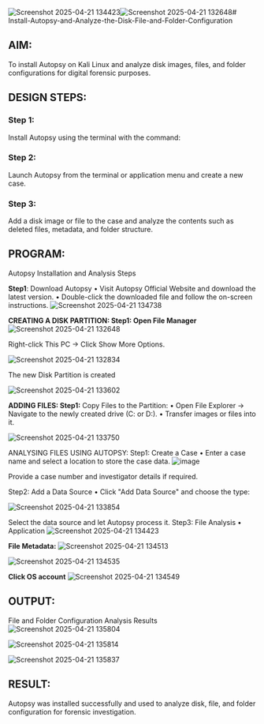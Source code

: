 ![Screenshot 2025-04-21 134423](https://github.com/user-attachments/assets/77f89c5f-b68b-47f6-b62a-99989590b079)![Screenshot 2025-04-21 132648](https://github.com/user-attachments/assets/e7d0aa39-1f64-426f-9a15-c3d8d299414d)# Install-Autopsy-and-Analyze-the-Disk-File-and-Folder-Configuration
## AIM:
To install Autopsy on Kali Linux and analyze disk images, files, and folder configurations for digital forensic purposes.

## DESIGN STEPS:
### Step 1:
Install Autopsy using the terminal with the command:

### Step 2:
Launch Autopsy from the terminal or application menu and create a new case.

### Step 3:
Add a disk image or file to the case and analyze the contents such as deleted files, metadata, and folder structure.

## PROGRAM:
Autopsy Installation and Analysis Steps

**Step1**:
Download Autopsy
• Visit Autopsy Official Website and download the latest version.
• Double-click the downloaded file and follow the on-screen instructions.
![Screenshot 2025-04-21 134738](https://github.com/user-attachments/assets/4147feef-e732-4e28-8f6b-9fcd40b74372)


**CREATING A DISK PARTITION:
Step1: Open File Manager**
![Screenshot 2025-04-21 132648](https://github.com/user-attachments/assets/716294a7-6745-4594-9714-41c4e1847533)

Right-click This PC → Click Show More Options.

![Screenshot 2025-04-21 132834](https://github.com/user-attachments/assets/312b3f32-fc13-44ef-adf0-80cd88bde2a2)


The new Disk Partition is created

![Screenshot 2025-04-21 133602](https://github.com/user-attachments/assets/202387c1-b313-4832-b325-650dcb1fc529)


**ADDING FILES:
Step1:** 
Copy Files to the Partition:
• Open File Explorer → Navigate to the newly created drive (C: or D:).
• Transfer images or files into it.

![Screenshot 2025-04-21 133750](https://github.com/user-attachments/assets/c2460737-0c0b-4d54-b22f-d3dd548712fb)


ANALYSING FILES USING AUTOPSY:
Step1: Create a Case
• Enter a case name and select a location to store the case data.
![image](https://github.com/user-attachments/assets/5228f62a-3088-472c-b983-44d5650a2493)


Provide a case number and investigator details if required.

Step2: Add a Data Source
• Click "Add Data Source" and choose the type:

![Screenshot 2025-04-21 133854](https://github.com/user-attachments/assets/bb6d8d14-33f6-4c6a-963a-2d20f89c36bb)

Select the data source and let Autopsy process it.
Step3: File Analysis
• Application
![Screenshot 2025-04-21 134423](https://github.com/user-attachments/assets/a5e8b208-9a0d-4602-ace5-76c46b0217b0)


**File Metadata:**
![Screenshot 2025-04-21 134513](https://github.com/user-attachments/assets/0dd58a7e-d5e4-42e6-8e05-0b0c9d3ea7dc)

![Screenshot 2025-04-21 134535](https://github.com/user-attachments/assets/e551dc86-442a-4a61-8baa-c4da51f0599f)


**Click OS account**
![Screenshot 2025-04-21 134549](https://github.com/user-attachments/assets/51793bdf-290e-42c8-baec-f175894f3938)


## OUTPUT:
File and Folder Configuration Analysis Results
![Screenshot 2025-04-21 135804](https://github.com/user-attachments/assets/c0dd3127-19dc-45cc-ae0f-d8a15a3e2618)


![Screenshot 2025-04-21 135814](https://github.com/user-attachments/assets/6ea09138-4c5e-4bcf-893b-127f396b41e6)


![Screenshot 2025-04-21 135837](https://github.com/user-attachments/assets/33d05647-f1ec-4de6-9887-ffee06f9b410)




## RESULT:
Autopsy was installed successfully and used to analyze disk, file, and folder configuration for forensic investigation.
